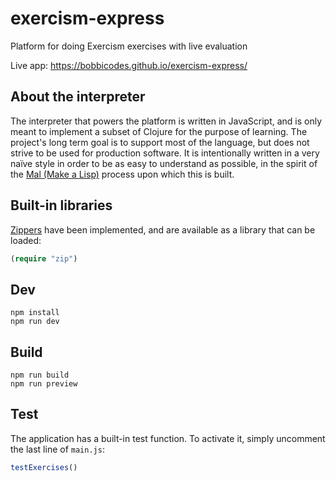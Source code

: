 ﻿# exercism-express

Platform for doing Exercism exercises with live evaluation

Live app: https://bobbicodes.github.io/exercism-express/

## About the interpreter

The interpreter that powers the platform is written in JavaScript, and is only meant to implement a subset of Clojure for the purpose of learning. The project's long term goal is to support most of the language, but does not strive to be used for production software. It is intentionally written in a very naïve style in order to be as easy to understand as possible, in the spirit of the [Mal (Make a Lisp)](https://github.com/kanaka/mal) process upon which this is built.

## Built-in libraries

[Zippers](https://www.st.cs.uni-saarland.de/edu/seminare/2005/advanced-fp/docs/huet-zipper.pdf) have been implemented, and are available as a library that can be loaded:

```clojure
(require "zip")
```

## Dev

```
npm install
npm run dev
```

## Build

```
npm run build
npm run preview
```

## Test

The application has a built-in test function. To activate it, simply uncomment the last line of `main.js`:

```javascript
testExercises()
```
